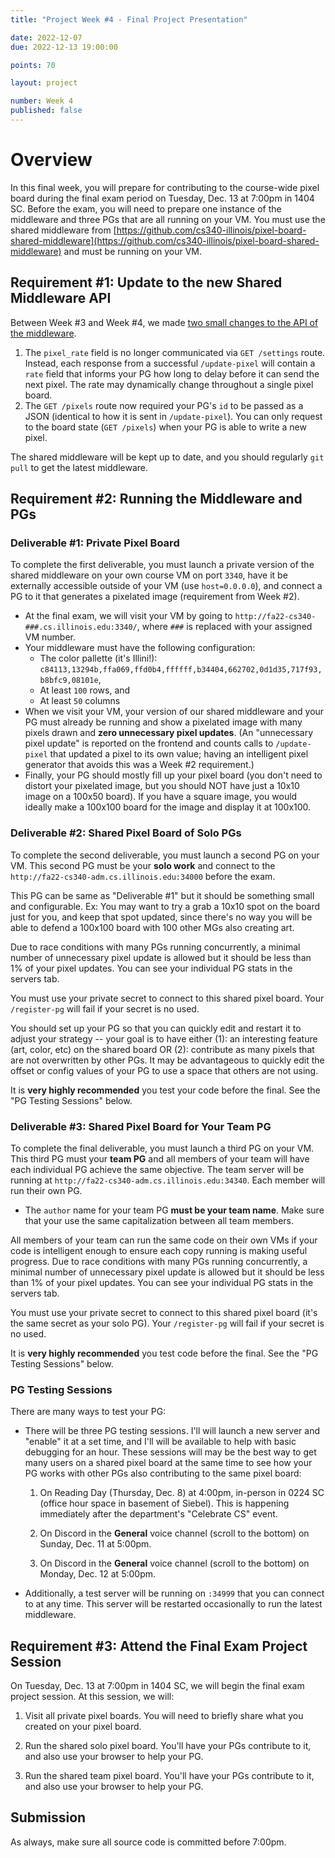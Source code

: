 ```yaml
---
title: "Project Week #4 - Final Project Presentation"

date: 2022-12-07
due: 2022-12-13 19:00:00

points: 70

layout: project

number: Week 4
published: false
---
```


# Overview

In this final week, you will prepare for contributing to the course-wide pixel board during the final exam period on Tuesday, Dec. 13 at 7:00pm in 1404 SC.  Before the exam, you will need to prepare one instance of the middleware and three PGs that are all running on your VM.  You must use the shared middleware from [https://github.com/cs340-illinois/pixel-board-shared-middleware](https://github.com/cs340-illinois/pixel-board-shared-middleware) and must be running on your VM.


## Requirement #1: Update to the new Shared Middleware API

Between Week #3 and Week #4, we made [two small changes to the API of the middleware](https://github.com/cs340-illinois/pixel-board-shared-middleware/pull/16).

1. The `pixel_rate` field is no longer communicated via `GET /settings` route.  Instead, each response from a successful `/update-pixel` will contain a `rate` field that informs your PG how long to delay before it can send the next pixel.  The rate may dynamically change throughout a single pixel board.
2. The `GET /pixels` route now required your PG's `id` to be passed as a JSON (identical to how it is sent in `/update-pixel`).  You can only request to the board state (`GET /pixels`) when your PG is able to write a new pixel.

The shared middleware will be kept up to date, and you should regularly `git pull` to get the latest middleware.



## Requirement #2: Running the Middleware and PGs


### Deliverable #1: Private Pixel Board

To complete the first deliverable, you must launch a private version of the shared middleware on your own course VM on port `3340`, have it be externally accessible outside of your VM (use `host=0.0.0.0`), and connect a PG to it that generates a pixelated image (requirement from Week #2).

- At the final exam, we will visit your VM by going to `http://fa22-cs340-###.cs.illinois.edu:3340/`, where `###` is replaced with your assigned VM number.
- Your middleware must have the following configuration:
    - The color pallette (it's Illini!): `c84113,13294b,ffa069,ffd0b4,ffffff,b34404,662702,0d1d35,717f93,b8bfc9,08101e`,
    - At least `100` rows, and
    - At least `50` columns
- When we visit your VM, your version of our shared middleware and your PG must already be running and show a pixelated image with many pixels drawn and **zero unnecessary pixel updates**.  (An "unnecessary pixel update" is reported on the frontend and counts calls to `/update-pixel` that updated a pixel to its own value; having an intelligent pixel generator that avoids this was a Week #2 requirement.)
- Finally, your PG should mostly fill up your pixel board (you don't need to distort your pixelated image, but you should NOT have just a 10x10 image on a 100x50 board).  If you have a square image, you would ideally make a 100x100 board for the image and display it at 100x100.


### Deliverable #2: Shared Pixel Board of Solo PGs

To complete the second deliverable, you must launch a second PG on your VM.  This second PG must be your **solo work** and connect to the `http://fa22-cs340-adm.cs.illinois.edu:34000` before the exam.

This PG can be same as "Deliverable #1" but it should be something small and configurable.  Ex: You may want to try a grab a 10x10 spot on the board just for you, and keep that spot updated, since there's no way you will be able to defend a 100x100 board with 100 other MGs also creating art.

Due to race conditions with many PGs running concurrently, a minimal number of unnecessary pixel update is allowed but it should be less than 1% of your pixel updates.  You can see your individual PG stats in the servers tab.

You must use your private secret to connect to this shared pixel board.  Your `/register-pg` will fail if your secret is no used.

You should set up your PG so that you can quickly edit and restart it to adjust your strategy -- your goal is to have either (1): an interesting feature (art, color, etc) on the shared board OR (2): contribute as many pixels that are not overwritten by other PGs.  It may be advantageous to quickly edit the offset or config values of your PG to use a space that others are not using.

It is **very highly recommended** you test your code before the final.  See the "PG Testing Sessions" below.


### Deliverable #3: Shared Pixel Board for Your Team PG

To complete the final deliverable, you must launch a third PG on your VM.  This third PG must your **team PG** and all members of your team will have each individual PG achieve the same objective.  The team server will be running at `http://fa22-cs340-adm.cs.illinois.edu:34340`.  Each member will run their own PG.

- The `author` name for your team PG **must be your team name**.  Make sure that your use the same capitalization between all team members.

All members of your team can run the same code on their own VMs if your code is intelligent enough to ensure each copy running is making useful progress.  Due to race conditions with many PGs running concurrently, a minimal number of unnecessary pixel update is allowed but it should be less than 1% of your pixel updates.  You can see your individual PG stats in the servers tab.

You must use your private secret to connect to this shared pixel board (it's the same secret as your solo PG).  Your `/register-pg` will fail if your secret is no used.

It is **very highly recommended** you test code before the final.  See the "PG Testing Sessions" below.


### PG Testing Sessions

There are many ways to test your PG:

- There will be three PG testing sessions.  I'll will launch a new server and "enable" it at a set time, and I'll will be available to help with basic debugging for an hour.  These sessions will may be the best way to get many users on a shared pixel board at the same time to see how your PG works with other PGs also contributing to the same pixel board:

    1. On Reading Day (Thursday, Dec. 8) at 4:00pm, in-person in 0224 SC (office hour space in basement of Siebel).  This is happening immediately after the department's "Celebrate CS" event.

    2. On Discord in the **General** voice channel (scroll to the bottom) on Sunday, Dec. 11 at 5:00pm.

    3. On Discord in the **General** voice channel (scroll to the bottom) on Monday, Dec. 12 at 5:00pm.

- Additionally, a test server will be running on `:34999` that you can connect to at any time.  This server will be restarted occasionally to run the latest middleware.



## Requirement #3: Attend the Final Exam Project Session

On Tuesday, Dec. 13 at 7:00pm in 1404 SC, we will begin the final exam project session.  At this session, we will:

1. Visit all private pixel boards.  You will need to briefly share what you created on your pixel board.

2. Run the shared solo pixel board.  You'll have your PGs contribute to it, and also use your browser to help your PG.

3. Run the shared team pixel board.  You'll have your PGs contribute to it, and also use your browser to help your PG.



## Submission

As always, make sure all source code is committed before 7:00pm.

